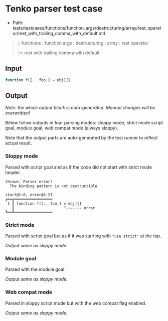# Tenko parser test case

- Path: tests/testcases/functions/function_args/destructuring/array/rest_operator/rest_with_trailing_comma_with_default.md

> :: functions : function args : destructuring : array : rest operator
>
> ::> rest with trailing comma with default

## Input

`````js
function f([...foo,] = obj){}
`````

## Output

_Note: the whole output block is auto-generated. Manual changes will be overwritten!_

Below follow outputs in four parsing modes: sloppy mode, strict mode script goal, module goal, web compat mode (always sloppy).

Note that the output parts are auto-generated by the test runner to reflect actual result.

### Sloppy mode

Parsed with script goal and as if the code did not start with strict mode header.

`````
throws: Parser error!
  The binding pattern is not destructible

start@1:0, error@1:21
╔══╦═════════════════
 1 ║ function f([...foo,] = obj){}
   ║                      ^------- error
╚══╩═════════════════

`````

### Strict mode

Parsed with script goal but as if it was starting with `"use strict"` at the top.

_Output same as sloppy mode._

### Module goal

Parsed with the module goal.

_Output same as sloppy mode._

### Web compat mode

Parsed in sloppy script mode but with the web compat flag enabled.

_Output same as sloppy mode._
